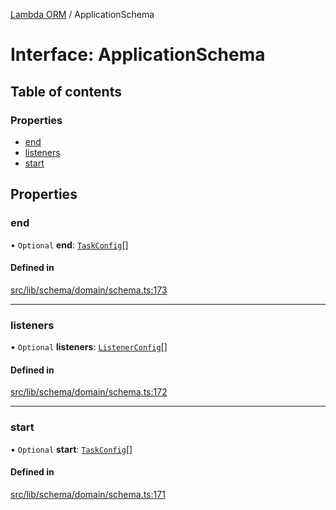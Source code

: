[Lambda ORM](../README.md) / ApplicationSchema

# Interface: ApplicationSchema

## Table of contents

### Properties

- [end](ApplicationSchema.md#end)
- [listeners](ApplicationSchema.md#listeners)
- [start](ApplicationSchema.md#start)

## Properties

### end

• `Optional` **end**: [`TaskConfig`](TaskConfig.md)[]

#### Defined in

[src/lib/schema/domain/schema.ts:173](https://github.com/lambda-orm/lambdaorm-base/blob/33bcc08/src/lib/schema/domain/schema.ts#L173)

___

### listeners

• `Optional` **listeners**: [`ListenerConfig`](ListenerConfig.md)[]

#### Defined in

[src/lib/schema/domain/schema.ts:172](https://github.com/lambda-orm/lambdaorm-base/blob/33bcc08/src/lib/schema/domain/schema.ts#L172)

___

### start

• `Optional` **start**: [`TaskConfig`](TaskConfig.md)[]

#### Defined in

[src/lib/schema/domain/schema.ts:171](https://github.com/lambda-orm/lambdaorm-base/blob/33bcc08/src/lib/schema/domain/schema.ts#L171)
